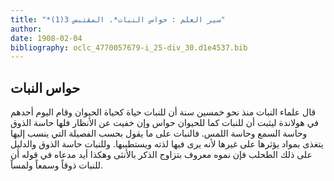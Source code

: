 ```yaml
---
title: "*سير العلم : حواس النبات*. المقتبس 3(1)"
author: 
date: 1908-02-04
bibliography: oclc_4770057679-i_25-div_30.d1e4537.bib
---
```




##  حواس النبات 


 قال علماء النبات منذ نحو  خمسين  سنة أن للنبات حياة كحياة الحيوان وقام اليوم أحدهم في هولاندة ليثبت أن للنبات كما للحيوان حواس وإن خفيت عن الأنظار فلها حاسة الذوق وحاسة   السمع وحاسة اللمس. فالنبات على ما يقول بحسب الفصيلة التي ينسب إليها يتغذى بمواد يؤثرها على غيرها لأنه يرى فيها لذته ويستطيبها. وللنبات حاسة الذوق والدليل على ذلك الطحلب فإن نموه معروف بتزاوج الذكر بالأنثى وهكذا أيد مدعاه في قوله أن للنبات ذوقاً وسمعاً ولمساً. 
